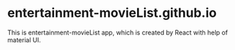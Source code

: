 # entertainment-movieList.github.io
This is entertainment-movieList app, which is created by React with help of material UI.
